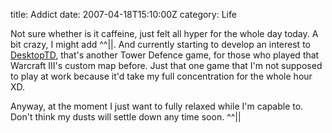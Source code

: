 title: Addict
date: 2007-04-18T15:10:00Z
category: Life

Not sure whether is it caffeine, just felt all hyper for the whole day today. A bit crazy, I might add ^^||. And currently starting to develop an interest to [DesktopTD](http://www.handdrawngames.com/DesktopTD/), that's another Tower Defence game, for those who played that Warcraft III's custom map before. Just that one game that I'm not supposed to play at work because it'd take my full concentration for the whole hour XD.

Anyway, at the moment I just want to fully relaxed while I'm capable to. Don't think my dusts will settle down any time soon. ^^||
